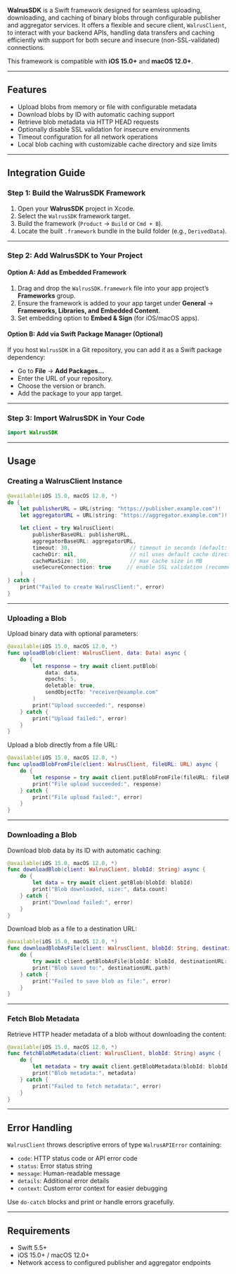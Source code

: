 **WalrusSDK** is a Swift framework designed for seamless uploading, downloading, and caching of binary blobs through configurable publisher and aggregator services. It offers a flexible and secure client, `WalrusClient`, to interact with your backend APIs, handling data transfers and caching efficiently with support for both secure and insecure (non-SSL-validated) connections.

This framework is compatible with **iOS 15.0+** and **macOS 12.0+**.

---

## Features

- Upload blobs from memory or file with configurable metadata
- Download blobs by ID with automatic caching support
- Retrieve blob metadata via HTTP HEAD requests
- Optionally disable SSL validation for insecure environments
- Timeout configuration for all network operations
- Local blob caching with customizable cache directory and size limits

---

## Integration Guide

### Step 1: Build the WalrusSDK Framework

1. Open your **WalrusSDK** project in Xcode.
2. Select the `WalrusSDK` framework target.
3. Build the framework (`Product` → `Build` or `Cmd + B`).
4. Locate the built `.framework` bundle in the build folder (e.g., `DerivedData`).

---

### Step 2: Add WalrusSDK to Your Project

#### Option A: Add as Embedded Framework

1. Drag and drop the `WalrusSDK.framework` file into your app project’s **Frameworks** group.
2. Ensure the framework is added to your app target under **General** → **Frameworks, Libraries, and Embedded Content**.
3. Set embedding option to **Embed & Sign** (for iOS/macOS apps).

#### Option B: Add via Swift Package Manager (Optional)

If you host `WalrusSDK` in a Git repository, you can add it as a Swift package dependency:

- Go to **File** → **Add Packages...**
- Enter the URL of your repository.
- Choose the version or branch.
- Add the package to your app target.

---

### Step 3: Import WalrusSDK in Your Code

```swift
import WalrusSDK
```

---

## Usage

### Creating a WalrusClient Instance

```swift
@available(iOS 15.0, macOS 12.0, *)
do {
    let publisherURL = URL(string: "https://publisher.example.com")!
    let aggregatorURL = URL(string: "https://aggregator.example.com")!

    let client = try WalrusClient(
        publisherBaseURL: publisherURL,
        aggregatorBaseURL: aggregatorURL,
        timeout: 30,                   // timeout in seconds (default: 30)
        cacheDir: nil,                 // nil uses default cache directory
        cacheMaxSize: 100,             // max cache size in MB
        useSecureConnection: true     // enable SSL validation (recommended)
    )
} catch {
    print("Failed to create WalrusClient:", error)
}
```

---

### Uploading a Blob

Upload binary data with optional parameters:

```swift
@available(iOS 15.0, macOS 12.0, *)
func uploadBlob(client: WalrusClient, data: Data) async {
    do {
        let response = try await client.putBlob(
            data: data,
            epochs: 5,
            deletable: true,
            sendObjectTo: "receiver@example.com"
        )
        print("Upload succeeded:", response)
    } catch {
        print("Upload failed:", error)
    }
}
```

Upload a blob directly from a file URL:

```swift
@available(iOS 15.0, macOS 12.0, *)
func uploadBlobFromFile(client: WalrusClient, fileURL: URL) async {
    do {
        let response = try await client.putBlobFromFile(fileURL: fileURL)
        print("File upload succeeded:", response)
    } catch {
        print("File upload failed:", error)
    }
}
```

---

### Downloading a Blob

Download blob data by its ID with automatic caching:

```swift
@available(iOS 15.0, macOS 12.0, *)
func downloadBlob(client: WalrusClient, blobId: String) async {
    do {
        let data = try await client.getBlob(blobId: blobId)
        print("Blob downloaded, size:", data.count)
    } catch {
        print("Download failed:", error)
    }
}
```

Download blob as a file to a destination URL:

```swift
@available(iOS 15.0, macOS 12.0, *)
func downloadBlobAsFile(client: WalrusClient, blobId: String, destinationURL: URL) async {
    do {
        try await client.getBlobAsFile(blobId: blobId, destinationURL: destinationURL)
        print("Blob saved to:", destinationURL.path)
    } catch {
        print("Failed to save blob as file:", error)
    }
}
```

---

### Fetch Blob Metadata

Retrieve HTTP header metadata of a blob without downloading the content:

```swift
@available(iOS 15.0, macOS 12.0, *)
func fetchBlobMetadata(client: WalrusClient, blobId: String) async {
    do {
        let metadata = try await client.getBlobMetadata(blobId: blobId)
        print("Blob metadata:", metadata)
    } catch {
        print("Failed to fetch metadata:", error)
    }
}
```

---

## Error Handling

`WalrusClient` throws descriptive errors of type `WalrusAPIError` containing:

- `code`: HTTP status code or API error code
- `status`: Error status string
- `message`: Human-readable message
- `details`: Additional error details
- `context`: Custom error context for easier debugging

Use `do-catch` blocks and print or handle errors gracefully.

---

## Requirements

- Swift 5.5+
- iOS 15.0+ / macOS 12.0+
- Network access to configured publisher and aggregator endpoints
